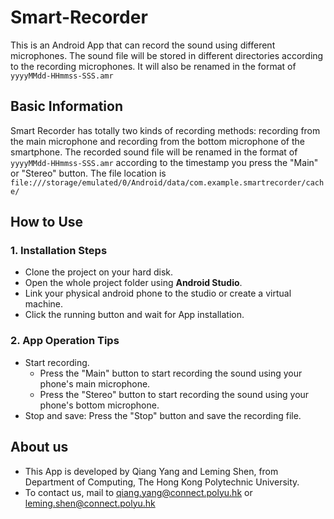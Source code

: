 # Smart-Recorder
This is an Android App that can record the sound using different microphones. The sound file will be stored in different directories according to the recording microphones. It will also be renamed in the format of `yyyyMMdd-HHmmss-SSS.amr`

## Basic Information
Smart Recorder has totally two kinds of recording methods: recording from the main microphone and recording from the bottom microphone of the smartphone. The recorded sound file will be renamed in the format of `yyyyMMdd-HHmmss-SSS.amr` according to the timestamp you press the "Main" or "Stereo" button. The file location is `file:///storage/emulated/0/Android/data/com.example.smartrecorder/cache/`

## How to Use
### 1. Installation Steps
- Clone the project on your hard disk.
- Open the whole project folder using **Android Studio**.
- Link your physical android phone to the studio or create a virtual machine.
- Click the running button and wait for App installation.

### 2. App Operation Tips
- Start recording.
  - Press the "Main" button to start recording the sound using your phone's main microphone.
  - Press the "Stereo" button to start recording the sound using your phone's bottom microphone.
- Stop and save: Press the "Stop" button and save the recording file.

## About us
- This App is developed by Qiang Yang and Leming Shen, from Department of Computing, The Hong Kong Polytechnic University.
- To contact us, mail to qiang.yang@connect.polyu.hk or leming.shen@connect.polyu.hk